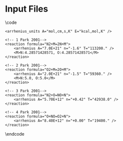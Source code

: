Input Files
===========


\code
<!-- Park Air-5 Reaction Mechanism from  Park 2001: Journal of Thermophysics and Heat Transfer Vol. 15 No. 1-->
<mechanism name="air5_park01">
    
    <arrhenius_units A="mol,cm,s,K" E="kcal,mol,K" />
    
    <!-- 1 Park 2001-->
    <reaction formula="N2+M=2N+M">
        <arrhenius A="7.0E+21" n="-1.6" T="113200." />
        <M>N:4.28571428571, O:4.28571428571</M>
    </reaction>
    
    <!-- 2 Park 2001-->
    <reaction formula="O2+M=2O+M">
        <arrhenius A="2.0E+21" n="-1.5" T="59360." />
        <M>N:5.0, O:5.0</M>
    </reaction>

    <!-- 3 Park 2001-->
    <reaction formula="N2+O=NO+N">
        <arrhenius A="5.70E+12" n="+0.42" T="42938.0" />
    </reaction>
    
    <!-- 4 Park 2001-->
    <reaction formula="O+NO=O2+N">
        <arrhenius A="8.40E+12" n="+0.00" T="19400." />
    </reaction>

</mechanism>
\endcode
